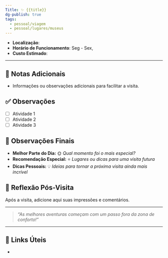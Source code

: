 ```yaml
---
Title: ✨ {{title}}
dg-publish: true
tags:
  - pessoal/viagem
  - pessoal/lugares/museus
---
```


- **Localização**: 
- **Horário de Funcionamento**:  Seg - Sex, 
- **Custo Estimado**: 
---
## 📔 Notas Adicionais
- Informações ou observações adicionais para facilitar a visita.
## ✅ Observações
- [ ] Atividade 1
- [ ] Atividade 2
- [ ] Atividade 3
## 🌈 Observações Finais
- **Melhor Parte do Dia:** 🌞 _Qual momento foi o mais especial?_
- **Recomendação Especial:** ⭐ _Lugares ou dicas para uma visita futura_
- **Dicas Pessoais:** 💡 _Ideias para tornar a próxima visita ainda mais incrível_
## 🐧 Reflexão Pós-Visita
Após a visita, adicione aqui suas impressões e comentários.

---
> _“As melhores aventuras começam com um passo fora da zona de conforto!”_
---
## 🔗 Links Úteis
- 
